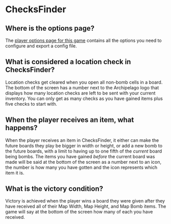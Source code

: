 # ChecksFinder

## Where is the options page?

The [player options page for this game](../player-options) contains all the options you need to configure and export a
config file.

## What is considered a location check in ChecksFinder?

Location checks get cleared when you open all non-bomb cells in a board. The bottom
of the screen has a number next to the Archipelago logo that displays how many location checks are left to be sent with
your current inventory. You can only get as many checks as you have gained items plus five checks to start with.

## When the player receives an item, what happens?

When the player receives an item in ChecksFinder, it either can make the future boards they play be bigger in width or
height, or add a new bomb to the future boards, with a limit to having up to one fifth of the _current_ board being
bombs. The items you have gained _before_ the current board was made will be said at the bottom of the screen as a
number
next to an icon, the number is how many you have gotten and the icon represents which item it is.

## What is the victory condition?

Victory is achieved when the player wins a board they were given after they have received all of their Map Width, Map
Height, and Map Bomb items. The game will say at the bottom of the screen how many of each you have received.

